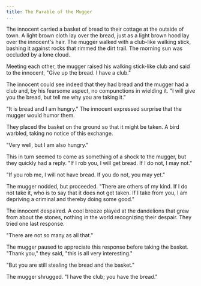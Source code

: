 ```yaml
---
title: The Parable of the Mugger
...
```


The innocent carried a basket of bread to their cottage at the outside of town. A light brown cloth lay over the bread, just as a light brown hood lay over the innocent's hair. The mugger walked with a club-like walking stick, bashing it against rocks that rimmed the dirt trail. The morning sun was occluded by a lone cloud.

Meeting each other, the mugger raised his walking stick-like club and said to the innocent, "Give up the bread. I have a club."

The innocent could see indeed that they had bread and the mugger had a club and, by his fearsome aspect, no compunctions in wielding it. "I will give you the bread, but tell me why you are taking it." 

"It is bread and I am hungry." The innocent expressed surprise that the mugger would humor them.

They placed the basket on the ground so that it might be taken. A bird warbled, taking no notice of this exchange.

"Very well, but I am also hungry."

This in turn seemed to come as something of a shock to the mugger, but they quickly had a reply. "If I rob you, I will get bread. If I do not, I may not."

"If you rob me, I will not have bread. If you do not, you may yet."

The mugger nodded, but proceeded. "There are others of my kind. If I do not take it, who is to say that it does not get taken. If I take from you, I am depriving a criminal and thereby doing some good."

The innocent despaired. A cool breeze played at the dandelions that grew from about the stones, nothing in the world recognizing their despair. They tried one last response.

"There are not so many as all that."

The mugger paused to appreciate this response before taking the basket. "Thank you," they said, "this is all very interesting."

"But you are still stealing the bread and the basket."

The mugger shrugged. "I have the club; you have the bread."